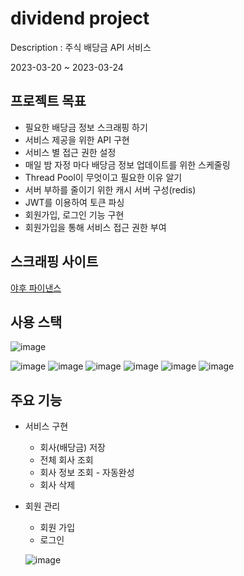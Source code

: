 # dividend project

Description : 주식 배당금 API 서비스

2023-03-20 ~ 2023-03-24

## 프로젝트 목표
- 필요한 배당금 정보 스크래핑 하기
- 서비스 제공을 위한 API 구현
- 서비스 별 접근 권한 설정
- 매일 밤 자정 마다 배당금 정보 업데이트를 위한 스케줄링
- Thread Pool이 무엇이고 필요한 이유 알기
- 서버 부하를 줄이기 위한 캐시 서버 구성(redis)
- JWT를 이용하여 토큰 파싱
- 회원가입, 로그인 기능 구현
- 회원가입을 통해 서비스 접근 권한 부여
## 스크래핑 사이트
[야후 파이낸스](https://finance.yahoo.com/)

## 사용 스택
![image](https://user-images.githubusercontent.com/102509636/227448656-b24b6c73-92ae-4219-beb1-9ca08c0f34a4.png)

![image](https://user-images.githubusercontent.com/102509636/227448692-f849f733-ec4a-41ea-9aa4-7b8403a46d28.png)
![image](https://user-images.githubusercontent.com/102509636/227448758-6146774c-5b40-4e7d-b949-862170add5ed.png)
![image](https://user-images.githubusercontent.com/102509636/227448768-a8a0d208-ef0a-4e0e-958a-8c81e13c0761.png)
![image](https://user-images.githubusercontent.com/102509636/227448788-3e24cc79-0717-424f-be61-4f787bd4ace4.png)
![image](https://user-images.githubusercontent.com/102509636/227448833-891b8f58-0d48-4688-a864-d8b0ec9e7865.png)
![image](https://img.shields.io/badge/redis-DC382D?style=for-the-badge&logo=Redis&logoColor=white)

## 주요 기능
- 서비스 구현
  - 회사(배당금) 저장
  - 전체 회사 조회
  - 회사 정보 조회 - 자동완성
  - 회사 삭제
- 회원 관리
  - 회원 가입
  - 로그인
  
  ![image](https://user-images.githubusercontent.com/102509636/227458643-3960946e-6dc7-4824-bca1-4e604899afb3.png)

